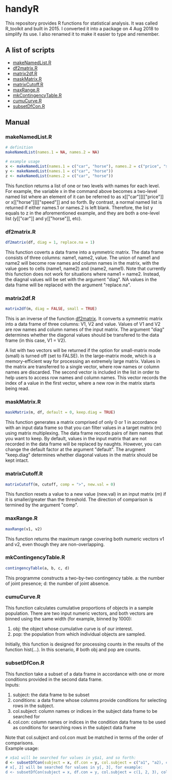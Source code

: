 # handyR  
This repository provides R functions for statistical analysis. It was called R_toolkit and built in 2015. I converted it into a package on 4 Aug 2018 to simplify its use. I also renamed it to make it easier to type and remember.

## A list of scripts
* [makeNamedList.R](#makeNamedList)
* [df2matrix.R](#df2matrix)
* [matrix2df.R](#matrix2df)
* [maskMatrix.R](#maskMatrix)
* [matrixCutoff.R](#matrixCutoff)
* [maxRange.R](#maxRange)
* [mkContingencyTable.R](#mkContingencyTable)
* [cumuCurve.R](#cumuCurve)
* [subsetDfCon.R](#subsetDfCon)

## Manual
### <a name="makeNamedList"></a>makeNamedList.R
```R
# definition
makeNamedList(names.1 = NA, names.2 = NA)

# example usage
x <- makeNamedList(names.1 = c("car", "horse"), names.2 = c("price", "speed"))
y <- makeNamedList(names.1 = c("car", "horse"))
z <- makeNamedList(names.2 = c("car", "horse"))
```
This function returns a list of one or two levels with names for each level. For example, the variable x in the command above becomes a two-level named list where an element of it can be referred to as x[["car"]][["price"]] or x[["horse"]][["speed"]] and so forth. By contrast, a normal named list is returned if either names.1 or names.2 is left blank. Therefore, the list y equals to z in the aforementioned example, and they are both a one-level list (y[["car"]] and y[["horse"]], etc).  

### <a name="df2matrix"></a>df2matrix.R
```R
df2matrix(df, diag = 1, replace.na = 1)
```
This function coverts a data frame into a symmetric matrix. The data frame consists of three columns: name1, name2, value. The union of name1 and name2 will become row names and column names in the matrix, with the value goes to cells (name1, name2) and (name2, name1). Note that currently this function does not work for situations where name1 = name2. Instead, the diagnal values will be set with the argument "diag". NA values in the data frame will be replaced with the argument "replace.na".

### <a name="matrix2df"></a>matrix2df.R
```R
matrix2df(m, diag = FALSE, small = TRUE)
```
This is an inverse of the function [df2matrix](#df2matrix). It converts a symmetric matrix into a data frame of three columns: V1, V2 and value. Values of V1 and V2 are row names and column names of the input matrix. The argument "diag" determines whether the diagonal values should be transfered to the data frame (in this case, V1 = V2).

A list with two vectors will be returned if the option for small-matrix mode (small) is turned off (set to FALSE). In the large-matrix mode, which is a memory-efficient way for processing an extremely large matrix. Values in the matrix are transferred to a single vector, where row names or column names are discarded. The second vector is included in the list in order to help users to access row names and column names. This vector records the index of a value in the first vector, where a new row in the matrix starts being read.

### <a name="maskMatrix"></a>maskMatrix.R
```R
maskMatrix(m, df, default = 0, keep.diag = TRUE) 
```
This function generates a matrix comprised of only 0 or 1 in accordance with an input data frame so that you can filter values in a target matrix (m) using matrix multiplexing. The data frame records pairs of item names that you want to keep. By default, values in the input matrix that are not recorded in the data frame will be replaced by naughts. However, you can change the default factor at the argument "default". The arugment "keep.diag" determines whether diagonal values in the matrix should be kept intact.

### <a name="matrixCutoff"></a>matrixCutoff.R
```R
matrixCutoff(m, cutoff, comp = ">", new.val = 0)
```
This function resets a value to a new value (new.val) in an input matrix (m) if it is smaller/greater than the threshold. The direction of comparison is termined by the argument "comp".

### <a name="maxRange"></a>maxRange.R
```R
maxRange(v1, v2)
```
This function returns the maximum range covering both numeric vectors v1 and v2, even though they are non-overlapping.

### <a name="mkContingencyTable"></a>mkContingencyTable.R
```R
contingencyTable(a, b, c, d)
```
This programme constructs a two-by-two contingency table. a: the number of joint presence; d: the number of joint absence.

### <a name="cumuCurve"></a>cumuCurve.R
This function calculates cumulative proportions of objects in a sample population. There are two input numeric vectors, and both vectors are binned using the same width (for example, binned by 1000):  
   1. obj: the object whose cumulative curve is of our interest.
   2. pop: the population from which individual objects are sampled.  

Initially, this function is designed for processing counts in the results of the function hist(...). In this scenario, # both obj and pop are counts.

### <a name="subsetDfCon"></a>subsetDfCon.R
This function take a subset of a data frame in accordance with one or more conditions provided in the second data frame.  
Inputs:  
   1. subject: the data frame to be subset
   2. conditions: a data frame whose columns provide conditions for selecting rows in the subject.
   3. col.subject: column names or indices in the subject data frame to be searched for
   4. col.con: column names or indices in the condition data frame to be used as conditions for searching rows in the subject data frame

Note that col.subject and col.con must be matched in terms of the order of comparisons.  
Example usage:
```R
# x$a1 will be searched for values in y$a1, and so forth:
d <- subsetDfCon(subject = x, df.con = y, col.subject = c("a1", "a2), col.con = c("a1", "b1"))
# x[, 2] will be searched for values in y[, 3], for example:
d <- subsetDfCon(subject = x, df.con = y, col.subject = c(1, 2, 3), col.con = c(1, 3, 5))
```

